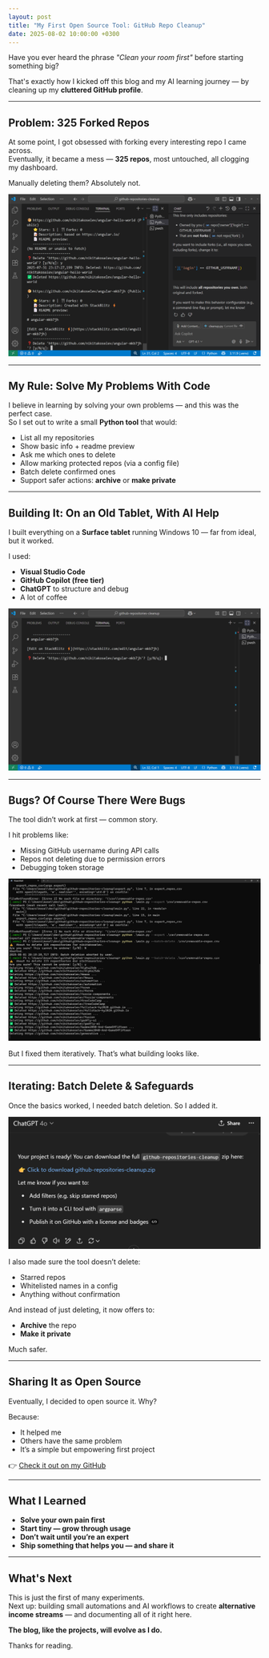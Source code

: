 ```yaml
---
layout: post
title: "My First Open Source Tool: GitHub Repo Cleanup"
date: 2025-08-02 10:00:00 +0300
---
```


Have you ever heard the phrase _"Clean your room first"_ before starting something big?

That's exactly how I kicked off this blog and my AI learning journey — by cleaning up my **cluttered GitHub profile**.

---

## Problem: 325 Forked Repos

At some point, I got obsessed with forking every interesting repo I came across.  
Eventually, it became a mess — **325 repos**, most untouched, all clogging my dashboard.

Manually deleting them? Absolutely not.

![GitHub profile with cluttered forks](/assets/images/image1.png)

---

## My Rule: Solve My Problems With Code

I believe in learning by solving your own problems — and this was the perfect case.  
So I set out to write a small **Python tool** that would:

- List all my repositories
- Show basic info + readme preview
- Ask me which ones to delete
- Allow marking protected repos (via a config file)
- Batch delete confirmed ones
- Support safer actions: **archive** or **make private**

---

## Building It: On an Old Tablet, With AI Help

I built everything on a **Surface tablet** running Windows 10 — far from ideal, but it worked.

I used:
- **Visual Studio Code**
- **GitHub Copilot (free tier)**
- **ChatGPT** to structure and debug
- A lot of coffee

![Setting up Copilot in VS Code](/assets/images/image2.png)

---

## Bugs? Of Course There Were Bugs

The tool didn’t work at first — common story.

I hit problems like:
- Missing GitHub username during API calls
- Repos not deleting due to permission errors
- Debugging token storage

![Early error during repo deletion](/assets/images/image4.png)

But I fixed them iteratively. That’s what building looks like.

---

## Iterating: Batch Delete & Safeguards

Once the basics worked, I needed batch deletion. So I added it.

![Batch delete workflow](/assets/images/image6.png)

I also made sure the tool doesn’t delete:
- Starred repos
- Whitelisted names in a config
- Anything without confirmation

And instead of just deleting, it now offers to:
- **Archive** the repo
- **Make it private**

Much safer.

---

## Sharing It as Open Source

Eventually, I decided to open source it. Why?

Because:
- It helped me
- Others have the same problem
- It’s a simple but empowering first project

👉 [Check it out on my GitHub](https://github.com/nikitakoselev)

---

## What I Learned

- **Solve your own pain first**
- **Start tiny — grow through usage**
- **Don’t wait until you’re an expert**
- **Ship something that helps you — and share it**

---

## What's Next

This is just the first of many experiments.  
Next up: building small automations and AI workflows to create **alternative income streams** — and documenting all of it right here.

**The blog, like the projects, will evolve as I do.**

Thanks for reading.
